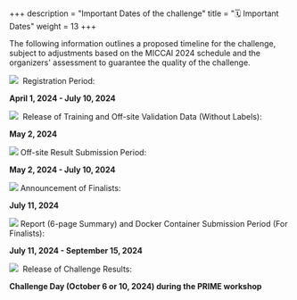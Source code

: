 +++
description = "Important Dates of the challenge"
title = "🗓 Important Dates"
weight = 13
+++



The following information outlines a proposed timeline for the challenge, subject to adjustments based on the MICCAI 2024 schedule and the organizers' assessment to guarantee the quality of the challenge.

![](https://cdn-icons-png.flaticon.com/32/1497/1497835.png)  Registration Period:

**April 1, 2024 - July 10, 2024**

![](https://cdn-icons-png.flaticon.com/32/1981/1981523.png)  Release of Training and Off-site Validation Data (Without Labels):

**May 2, 2024**

![](https://cdn-icons-png.flaticon.com/32/11725/11725639.png) Off-site Result Submission Period:

**May 2, 2024 - July 10, 2024**

![](https://cdn-icons-png.flaticon.com/32/1378/1378644.png) Announcement of Finalists:

**July 11, 2024**

![](https://cdn-icons-png.flaticon.com/32/11518/11518896.png) Report (6-page Summary) and Docker Container Submission Period (For Finalists):

**July 11, 2024 - September 15, 2024**

![](https://cdn-icons-png.flaticon.com/32/3463/3463098.png)  Release of Challenge Results:

**Challenge Day (October 6 or 10, 2024) during the PRIME workshop**